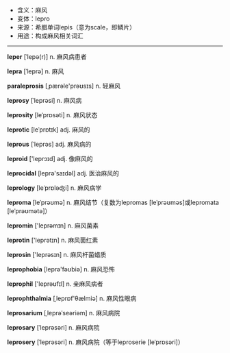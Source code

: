 - <span class="definition">含义：麻风</span>
- <span class="definition">变体：lepro</span>
- <span class="definition">来源：希腊单词lepis（意为scale，即鳞片）</span>
- <span class="definition">用途：构成麻风相关词汇</span>

---

<span class="vocabulary">**leper**</span> [ˈlepə(r)] n. 麻风病患者

<span class="vocabulary">**lepra**</span> [ˈleprə] n. 麻风

<span class="vocabulary">**paraleprosis**</span> [ˌpærәle'prəʊsɪs] n. 轻麻风

<span class="vocabulary">**leprosy**</span> [ˈleprəsi] n. 麻风病

<span class="vocabulary">**leprosity**</span> [leˈprɒsәti] n. 麻风状态

<span class="vocabulary">**leprotic**</span> [leˈprɒtɪk] adj. 麻风的

<span class="vocabulary">**leprous**</span> [ˈleprəs] adj. 麻风病的

<span class="vocabulary">**leproid**</span> ['leprɔɪd] adj. 像麻风的

<span class="vocabulary">**leprocidal**</span> [leprә'saɪdәl] adj. 医治麻风的

<span class="vocabulary">**leprology**</span> [leˈprɒləʤi] n. 麻风病学

<span class="vocabulary">**leproma**</span> [leˈprəʊmə] n. 麻风结节（复数为lepromas [leˈprəʊməs]或lepromata [leˈprəʊmətә]）

<span class="vocabulary">**lepromin**</span> ['leprəmɪn] n. 麻风菌素

<span class="vocabulary">**leprotin**</span> ['leprәtɪn] n. 麻风菌红素

<span class="vocabulary">**leprosin**</span> ['leprəsɪn] n. 麻风杆菌蜡质

<span class="vocabulary">**leprophobia**</span> [leprə'fəʊbiə] n. 麻风恐怖

<span class="vocabulary">**leprophil**</span> ['leprəʊfɪl] n. 亲麻风病者

<span class="vocabulary">**leprophthalmia**</span> [ˌleprɒf'θælmiә] n. 麻风性眼病

<span class="vocabulary">**leprosarium**</span> [ˌleprəˈseəriəm] n. 麻风病院

<span class="vocabulary">**leprosary**</span> [ˈleprəsəri] n. 麻风病院

<span class="vocabulary">**leprosery**</span> [ˈleprəsəri] n. 麻风病院（等于leproserie [leˈprɒsəri]）
